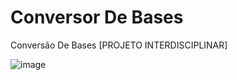 # Conversor De Bases
Conversão De Bases [PROJETO INTERDISCIPLINAR]

![image](https://user-images.githubusercontent.com/127147587/235002004-4f8b321f-2a99-4a14-bdea-b5d1985685aa.png)
